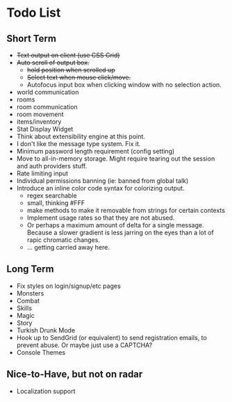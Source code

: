 # Todo List

## Short Term

- ~~Text output on client (use CSS Grid)~~
- ~~Auto scroll of output box.~~ 
    - ~~hold position when scrolled up~~
    - ~~Select text when mouse click/move.~~
    - Autofocus input box when clicking window with no selection action. 
- world communication
- rooms
- room communication
- room movement
- items/inventory
- Stat Display Widget
- Think about extensibility engine at this point. 
- I don't like the message type system. Fix it. 
- Minimum password length requirement (config setting)
- Move to all-in-memory storage. Might require tearing out the session and auth providers stuff.
- Rate limiting input
- Individual permissions banning (ie: banned from global talk)
- Introduce an inline color code syntax for colorizing output.
    - regex searchable
    - small, thinking #FFF
    - make methods to make it removable from strings for certain contexts
    - Implement usage rates so that they are not abused. 
    - Or perhaps a maximum amount of delta for a single message. Because a slower gradient is less jarring on the eyes than a lot of rapic chromatic changes. 
    - ... getting carried away here.


## Long Term

- Fix styles on login/signup/etc pages
- Monsters
- Combat
- Skills
- Magic
- Story
- Turkish Drunk Mode
- Hook up to SendGrid (or equivalent) to send registration emails, to prevent abuse. Or maybe just use a CAPTCHA? 
- Console Themes

## Nice-to-Have, but not on radar

- Localization support